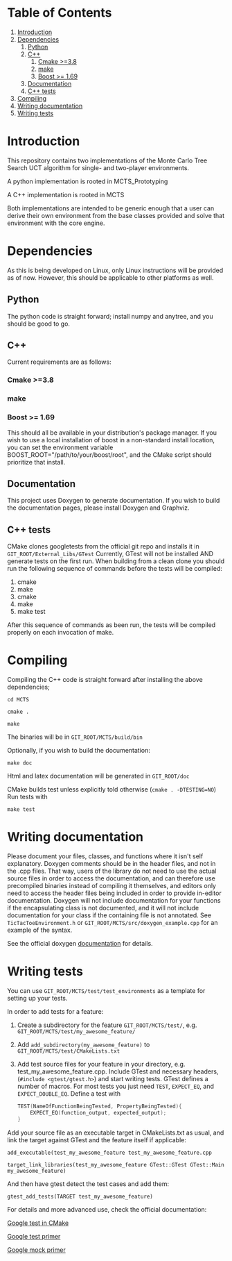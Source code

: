 # Table of Contents

1.  [Introduction](#orgff73277)
2.  [Dependencies](#orgcfab69e)
    1.  [Python](#orge95fa92)
    2.  [C++](#org34dc7da)
        1.  [Cmake >=3.8](#org5f4570d)
        2.  [make](#orgdb6d1a5)
        3.  [Boost >= 1.69](#orgdb168e9)
    3.  [Documentation](#orgccff626)
    4.  [C++ tests](#org33ec5e0)
3.  [Compiling](#orgbf2940c)
4.  [Writing documentation](#orge1b7262)
5.  [Writing tests](#org4304b1a)



<a id="orgff73277"></a>

# Introduction

This repository contains two implementations of the Monte Carlo Tree
Search UCT algorithm for single- and two-player environments.

A python implementation is rooted in MCTS\_Prototyping

A C++ implementation is rooted in MCTS

Both implementations are intended to be generic enough that a user can
derive their own environment from the base classes provided and solve
that environment with the core engine.


<a id="orgcfab69e"></a>

# Dependencies

As this is being developed on Linux, only Linux instructions will be
provided as of now. However, this should be applicable to other
platforms as well.


<a id="orge95fa92"></a>

## Python

The python code is straight forward; install numpy and anytree, and
you should be good to go.


<a id="org34dc7da"></a>

## C++

Current requirements are as follows:


<a id="org5f4570d"></a>

### Cmake >=3.8


<a id="orgdb6d1a5"></a>

### make


<a id="orgdb168e9"></a>

### Boost >= 1.69

This should all be available in your distribution's package manager.
If you wish to use a local installation of boost in a non-standard
install location, you can set the environment variable
BOOST\_ROOT="/path/to/your/boost/root", and the CMake script should
prioritize that install.


<a id="orgccff626"></a>

## Documentation

This project uses Doxygen to generate documentation. If you wish to
build the documentation pages, please install Doxygen and Graphviz.


<a id="org33ec5e0"></a>

## C++ tests

CMake clones googletests from the official git repo and installs it in
`GIT_ROOT/External_Libs/GTest` Currently, GTest will not be installed
AND generate tests on the first run. When building from a clean clone
you should run the following sequence of commands before the tests
will be compiled:

1.  cmake
2.  make
3.  cmake
4.  make
5.  make test

After this sequence of commands as been run, the tests will be
compiled properly on each invocation of make.


<a id="orgbf2940c"></a>

# Compiling

Compiling the C++ code is straight forward after installing the above dependencies;

`cd MCTS`

`cmake .`

`make`

The binaries will be in `GIT_ROOT/MCTS/build/bin`

Optionally, if you wish to build the documentation:

`make doc`

Html and latex documentation will be generated in `GIT_ROOT/doc`

CMake builds test unless explicitly told otherwise (`cmake . -DTESTING=NO`)
Run tests with

`make test`


<a id="orge1b7262"></a>

# Writing documentation

Please document your files, classes, and functions where it isn't
self explanatory. Doxygen comments should be in the header files,
and not in the .cpp files. That way, users of the library do not
need to use the actual source files in order to access the
documentation, and can therefore use precompiled binaries instead of
compiling it themselves, and editors only need to access the header
files being included in order to provide in-editor documentation.
Doxygen will not include documentation for your functions if the
encapsulating class is not documented, and it will not include
documentation for your class if the containing file is not
annotated. See `TicTacToeEnvironment.h` or
`GIT_ROOT/MCTS/src/doxygen_example.cpp` for an example of the
syntax.

See the official doxygen [documentation](<http://www.doxygen.nl/manual/>) for details.


<a id="org4304b1a"></a>

# Writing tests

You can use `GIT_ROOT/MCTS/test/test_environments` as a template for
setting up your tests.

In order to add tests for a feature:

1.  Create a subdirectory for the feature `GIT_ROOT/MCTS/test/`, e.g.
    `GIT_ROOT/MCTS/test/my_awesome_feature/`
2.  Add `add_subdirectory(my_awesome_feature)` to
    `GIT_ROOT/MCTS/test/CMakeLists.txt`
3.  Add test source files for your feature in your directory, e.g.
    test\_my\_awesome\_feature.cpp. Include GTest and necessary headers,
    (`#include <gtest/gtest.h>`) and start writing tests. GTest defines
    a number of macros. For most tests you just need `TEST`,
    `EXPECT_EQ`, and `EXPECT_DOUBLE_EQ`. Define a test with

    ``` C++
    TEST(NameOfFunctionBeingTested, PropertyBeingTested){
        EXPECT_EQ(function_output, expected_output);
    }
    ```

Add your source file as an executable target in CMakeLists.txt as usual,
and link the target against GTest and the feature itself if applicable:

`add_executable(test_my_awesome_feature test_my_awesome_feature.cpp`

`target_link_libraries(test_my_awesome_feature GTest::GTest GTest::Main my_awesome_feature)`

And then have gtest detect the test cases and add them:

`gtest_add_tests(TARGET test_my_awesome_feature)`

For details and more advanced use, check the official documentation:

[Google test in CMake](<https://cmake.org/cmake/help/v3.15/module/GoogleTest.html>)

[Google test primer](<https://github.com/google/googletest/blob/master/googletest/docs/primer.md>)

[Google mock primer](<https://github.com/google/googletest/blob/master/googlemock/README.md>)
